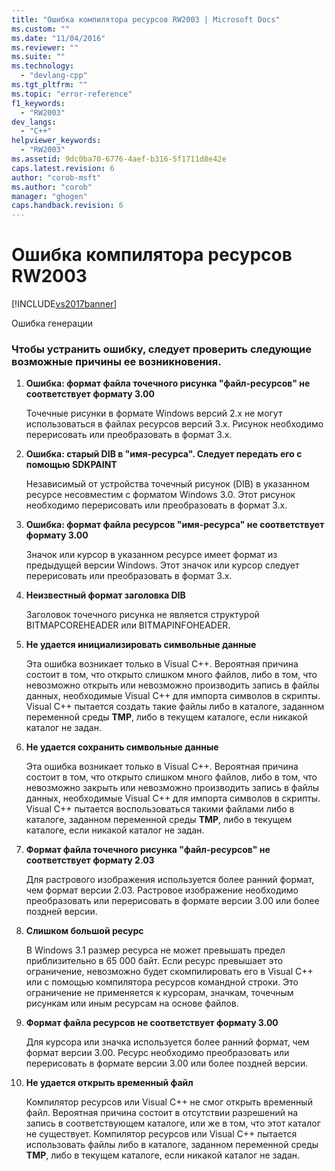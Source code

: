 ```yaml
---
title: "Ошибка компилятора ресурсов RW2003 | Microsoft Docs"
ms.custom: ""
ms.date: "11/04/2016"
ms.reviewer: ""
ms.suite: ""
ms.technology: 
  - "devlang-cpp"
ms.tgt_pltfrm: ""
ms.topic: "error-reference"
f1_keywords: 
  - "RW2003"
dev_langs: 
  - "C++"
helpviewer_keywords: 
  - "RW2003"
ms.assetid: 9dc0ba70-6776-4aef-b316-5f1711d8e42e
caps.latest.revision: 6
author: "corob-msft"
ms.author: "corob"
manager: "ghogen"
caps.handback.revision: 6
---
```

# Ошибка компилятора ресурсов RW2003
[!INCLUDE[vs2017banner](../../assembler/inline/includes/vs2017banner.md)]

Ошибка генерации  
  
### Чтобы устранить ошибку, следует проверить следующие возможные причины ее возникновения.  
  
1.  **Ошибка: формат файла точечного рисунка "файл\-ресурсов" не соответствует формату 3.00**  
  
     Точечные рисунки в формате Windows версий 2.x не могут использоваться в файлах ресурсов версий 3.x.  Рисунок необходимо перерисовать или преобразовать в формат 3.x.  
  
2.  **Ошибка: старый DIB в "имя\-ресурса".  Следует передать его с помощью SDKPAINT**  
  
     Независимый от устройства точечный рисунок \(DIB\) в указанном ресурсе несовместим с форматом Windows 3.0.  Этот рисунок необходимо перерисовать или преобразовать в формат 3.x.  
  
3.  **Ошибка: формат файла ресурсов "имя\-ресурса" не соответствует формату 3.00**  
  
     Значок или курсор в указанном ресурсе имеет формат из предыдущей версии Windows.  Этот значок или курсор следует перерисовать или преобразовать в формат 3.x.  
  
4.  **Неизвестный формат заголовка DIB**  
  
     Заголовок точечного рисунка не является структурой BITMAPCOREHEADER или BITMAPINFOHEADER.  
  
5.  **Не удается инициализировать символьные данные**  
  
     Эта ошибка возникает только в Visual C\+\+.  Вероятная причина состоит в том, что открыто слишком много файлов, либо в том, что невозможно открыть или невозможно производить запись в файлы данных, необходимые Visual C\+\+ для импорта символов в скрипты.  Visual C\+\+ пытается создать такие файлы либо в каталоге, заданном переменной среды **TMP**, либо в текущем каталоге, если никакой каталог не задан.  
  
6.  **Не удается сохранить символьные данные**  
  
     Эта ошибка возникает только в Visual C\+\+.  Вероятная причина состоит в том, что открыто слишком много файлов, либо в том, что невозможно закрыть или невозможно производить запись в файлы данных, необходимые Visual C\+\+ для импорта символов в скрипты.  Visual C\+\+ пытается воспользоваться такими файлами либо в каталоге, заданном переменной среды **TMP**, либо в текущем каталоге, если никакой каталог не задан.  
  
7.  **Формат файла точечного рисунка "файл\-ресурсов" не соответствует формату 2.03**  
  
     Для растрового изображения используется более ранний формат, чем формат версии 2.03.  Растровое изображение необходимо преобразовать или перерисовать в формате версии 3.00 или более поздней версии.  
  
8.  **Слишком большой ресурс**  
  
     В Windows 3.1 размер ресурса не может превышать предел приблизительно в 65 000 байт.  Если ресурс превышает это ограничение, невозможно будет скомпилировать его в Visual C\+\+ или с помощью компилятора ресурсов командной строки.  Это ограничение не применяется к курсорам, значкам, точечным рисункам или иным ресурсам на основе файлов.  
  
9. **Формат файла ресурсов не соответствует формату 3.00**  
  
     Для курсора или значка используется более ранний формат, чем формат версии 3.00.  Ресурс необходимо преобразовать или перерисовать в формате версии 3.00 или более поздней версии.  
  
10. **Не удается открыть временный файл**  
  
     Компилятор ресурсов или Visual C\+\+ не смог открыть временный файл.  Вероятная причина состоит в отсутствии разрешений на запись в соответствующем каталоге, или же в том, что этот каталог не существует.  Компилятор ресурсов или Visual C\+\+ пытается использовать файлы либо в каталоге, заданном переменной среды **TMP**, либо в текущем каталоге, если никакой каталог не задан.